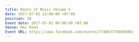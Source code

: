 ```yaml
---
title: Roots of Music Volume 5
date: 2017-07-02 13:09:00 +07:00
position: 30
Event date: 2017-07-02 00:00:00 +07:00
Venue: Rec Room
Event URL: https://www.facebook.com/events/774853776030460/
---
```


